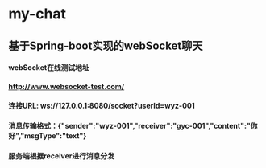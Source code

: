 # my-chat

## 基于Spring-boot实现的webSocket聊天

#### webSocket在线测试地址
#### http://www.websocket-test.com/
#### 连接URL: ws://127.0.0.1:8080/socket?userId=wyz-001

#### 消息传输格式：{"sender":"wyz-001","receiver":"gyc-001","content":"你好","msgType":"text"}

#### 服务端根据receiver进行消息分发